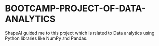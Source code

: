 # BOOTCAMP-PROJECT-OF-DATA-ANALYTICS
 ShapeAI guided me to this project which is related to Data analytics using Python libraries like NumPy and Pandas. 
